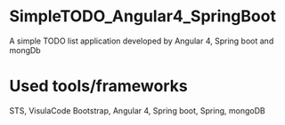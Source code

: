 # SimpleTODO_Angular4_SpringBoot
A simple TODO list application developed by Angular 4, Spring boot and mongDb
# Used tools/frameworks
STS, VisulaCode
Bootstrap, Angular 4, Spring boot, Spring, mongoDB

